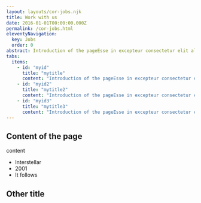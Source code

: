 ```yaml
---
layout: layouts/cor-jobs.njk
title: Work with us
date: 2016-01-01T00:00:00.000Z
permalink: /cor-jobs.html
eleventyNavigation:
  key: Jobs
  order: 0
abstract: Introduction of the pageEsse in excepteur consectetur elit aliquip ipsum nostrud elit cupidatat qui aute ea pariatur. Consectetur ea dolore consequat non consectetur irure consequat dolore. Adipisicing in labore sunt proident ut excepteur et laboris enim nulla ut velit cillum ex. Esse nostrud duis amet Lorem occaecat ut irure minim cillum aliquip officia veniam cupidatat. Tempor veniam fugiat non in non aliquip magna ipsum.
tabs:
  items:
    - id: "myid"
      title: "mytitle"
      content: "Introduction of the pageEsse in excepteur consectetur elit aliquip ipsum nostrud elit cupidatat qui aute ea pariatur. Consectetur ea dolore consequat non consectetur irure consequat dolore. Adipisicing in labore sunt proident ut excepteur et laboris enim nulla ut velit cillum ex. Esse nostrud duis amet Lorem occaecat ut irure minim cillum aliquip officia veniam cupidatat. Tempor veniam fugiat non in non aliquip magna ipsum."
    - id: "myid2"
      title: "mytitle2"
      content: "Introduction of the pageEsse in excepteur consectetur elit aliquip ipsum nostrud elit cupidatat qui aute ea pariatur. Consectetur ea dolore consequat non consectetur irure consequat dolore. Adipisicing in labore sunt proident ut excepteur et laboris enim nulla ut velit cillum ex. Esse nostrud duis amet Lorem occaecat ut irure minim cillum aliquip officia veniam cupidatat. Tempor veniam fugiat non in non aliquip magna ipsum."
    - id: "myid3"
      title: "mytitle3"
      content: "Introduction of the pageEsse in excepteur consectetur elit aliquip ipsum nostrud elit cupidatat qui aute ea pariatur. Consectetur ea dolore consequat non consectetur irure consequat dolore. Adipisicing in labore sunt proident ut excepteur et laboris enim nulla ut velit cillum ex. Esse nostrud duis amet Lorem occaecat ut irure minim cillum aliquip officia veniam cupidatat. Tempor veniam fugiat non in non aliquip magna ipsum."
---
```


## Content of the page

content

- Interstellar
- 2001
- It follows

## Other title
